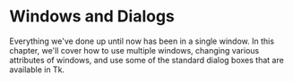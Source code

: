 # Windows and Dialogs

Everything we've done up until now has been in a single window. In this chapter,
we'll cover how to use multiple windows, changing various attributes of windows,
and use some of the standard dialog boxes that are available in Tk.
